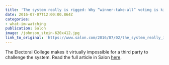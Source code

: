 ```yaml
---
title: 'The system really is rigged: Why “winner-take-all” voting is killing our democracy'
date: 2016-07-07T12:00:00.864Z
categories: 
- what-im-watching
publication: Salon
image: /johnson_stein-620x412.jpg
link_to_original: 'https://www.salon.com/2016/07/02/the_system_really_is_rigged_why_winner_take_all_voting_is_killing_our_democracy/'
---
```



The Electoral College makes it virtually impossible for a third party to challenge the system. Read the full article in Salon [here](https://www.salon.com/2016/07/02/the_system_really_is_rigged_why_winner_take_all_voting_is_killing_our_democracy/).